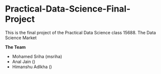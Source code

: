# Practical-Data-Science-Final-Project
This is the final project of the Practical Data Science class 15688. The Data Science Market

**The Team**
- Mohamed Sriha (msriha)
- Anal Jain ()
- Himanshu Adlkha ()
